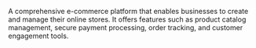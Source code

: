 A comprehensive e-commerce platform that enables businesses to create and manage their online stores. It offers features such as product catalog management, secure payment processing, order tracking, and customer engagement tools.